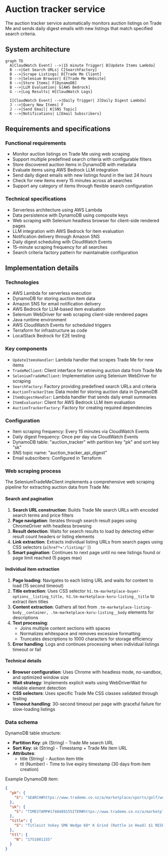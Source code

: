 # Auction tracker service

The auction tracker service automatically monitors auction listings on Trade Me and sends daily digest emails with new listings that match specified search criteria.

## System architecture

```mermaid
graph TD
  A[CloudWatch Event] -->|15 minute Trigger| B[Update Items Lambda]
  B -->|Get Search URLs| C[SearchFactory]
  B -->|Scrape Listings| D[Trade Me Client]
  D -->|Selenium Browser| E[Trade Me Website]
  B -->|Store Items| F[DynamoDB]
  B -->|LLM Evaluation| G[AWS Bedrock]
  G -->|Log Results| H[CloudWatch Logs]

  I[CloudWatch Event] -->|Daily Trigger| J[Daily Digest Lambda]
  J -->|Query New Items| F
  J -->|Send Email| K[SNS Topic]
  K -->|Notifications| L[Email Subscribers]
```

## Requirements and specifications

### Functional requirements

- Monitor auction listings on Trade Me using web scraping
- Support multiple predefined search criteria with configurable filters
- Store discovered auction items in DynamoDB with metadata
- Evaluate items using AWS Bedrock LLM integration
- Send daily digest emails with new listings found in the last 24 hours
- Check for new items every 15 minutes across all searches
- Support any category of items through flexible search configuration

### Technical specifications

- Serverless architecture using AWS Lambda
- Data persistence with DynamoDB using composite keys
- Web scraping with Selenium headless browser for client-side rendered pages
- LLM integration with AWS Bedrock for item evaluation
- Notification delivery through Amazon SNS
- Daily digest scheduling with CloudWatch Events
- 15-minute scraping frequency for all searches
- Search criteria factory pattern for maintainable configuration

## Implementation details

### Technologies

- AWS Lambda for serverless execution
- DynamoDB for storing auction item data
- Amazon SNS for email notification delivery
- AWS Bedrock for LLM-based item evaluation
- Selenium WebDriver for web scraping client-side rendered pages
- Java runtime environment
- AWS CloudWatch Events for scheduled triggers
- Terraform for infrastructure as code
- LocalStack Bedrock for E2E testing

### Key components

- `UpdateItemsHandler`: Lambda handler that scrapes Trade Me for new items
- `TradeMeClient`: Client interface for retrieving auction data from Trade Me
- `SeleniumTradeMeClient`: Implementation using Selenium WebDriver for scraping
- `SearchFactory`: Factory providing predefined search URLs and criteria
- `AuctionTrackerItem`: Data model for storing auction data in DynamoDB
- `ItemDigestHandler`: Lambda handler that sends daily email summaries
- `ItemEvaluator`: Client for AWS Bedrock LLM item evaluation
- `AuctionTrackerFactory`: Factory for creating required dependencies

### Configuration

- Item scraping frequency: Every 15 minutes via CloudWatch Events
- Daily digest frequency: Once per day via CloudWatch Events
- DynamoDB table: "auction_tracker" with partition key "pk" and sort key "sk"
- SNS topic name: "auction_tracker_api_digest"
- Email subscribers: Configured in Terraform

### Web scraping process

The SeleniumTradeMeClient implements a comprehensive web scraping pipeline for extracting auction data from Trade Me:

#### Search and pagination

1. **Search URL construction**: Builds Trade Me search URLs with encoded search terms and price filters
2. **Page navigation**: Iterates through search result pages using ChromeDriver with headless browsing
3. **Result detection**: Waits for search results to load by detecting either result count headers or listing elements
4. **Link extraction**: Extracts individual listing URLs from search pages using CSS selectors (`a[href*='/listing/']`)
5. **Smart pagination**: Continues to next page until no new listings found or page limit reached (5 pages max)

#### Individual item extraction

1. **Page loading**: Navigates to each listing URL and waits for content to load (15 second timeout)
2. **Title extraction**: Uses CSS selector `h1.tm-marketplace-buyer-options__listing_title, h1.tm-marketplace-koru-listing__title` to extract item titles
3. **Content extraction**: Gathers all text from `.tm-marketplace-listing-body__container, .tm-marketplace-koru-listing__body` elements for descriptions
4. **Text processing**:
   - Joins multiple content sections with spaces
   - Normalizes whitespace and removes excessive formatting
   - Truncates descriptions to 1000 characters for storage efficiency
5. **Error handling**: Logs and continues processing when individual listings timeout or fail

#### Technical details

- **Browser configuration**: Uses Chrome with headless mode, no-sandbox, and optimized window size
- **Wait strategy**: Implements explicit waits using WebDriverWait for reliable element detection
- **CSS selectors**: Uses specific Trade Me CSS classes validated through testing
- **Timeout handling**: 30-second timeout per page with graceful failure for slow-loading listings

### Data schema

DynamoDB table structure:

- **Partition Key**: pk (String) - Trade Me search URL
- **Sort Key**: sk (String) - Timestamp + Trade Me item URL
- **Attributes**:
  - title (String) - Auction item title
  - ttl (Number) - Time to live expiry timestamp (30 days from item creation)

Example DynamoDB item:

```json
{
  "pk": {
    "S": "SEARCH#https://www.trademe.co.nz/a/marketplace/sports/golf/wedges-chippers/search?search_string=titleist%20wedge"
  },
  "sk": {
    "S": "TIMESTAMP#1748489155ITEM#https://www.trademe.co.nz/a/marketplace/sports/golf/wedges-chippers/listing/5337003621"
  },
  "title": {
    "S": "Titleist Vokey SM6 Wedge 60* K Grind (Rattle in Head) $1 RESERVE!!!"
  },
  "ttl": {
    "N": "1751081155"
  }
}
```
